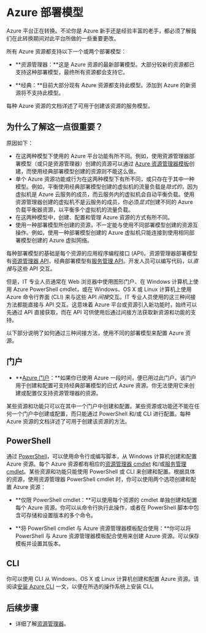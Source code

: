 <properties
   pageTitle="资源管理器和服务管理（经典）部署模型 | Azure"
   description="了解资源管理器与经典部署模型之间的差异。"
   services="virtual-network"
   documentationCenter=""
   authors="telmosampaio"
   manager="carolz"
   editor=""
   tags="azure-resource-manager,azure-service-management"/>

<tags
   ms.service="virtual-network"
   ms.date="02/11/2016"
   wacn.date="03/21/2016"/>

# Azure 部署模型

Azure 平台正在转换。不论你是 Azure 新手还是经验丰富的老手，都必须了解我们在此转换期间对此平台所做的一些重要更改。

所有 Azure 资源都支持以下一个或两个部署模型：

- **资源管理器：**这是 Azure 资源的最新部署模型。大部分较新的资源都已支持这种部署模型，最终所有资源都会支持它。   
 
- **经典：**目前大部分现有 Azure 资源都支持此模型。添加到 Azure 的新资源将不支持此模型。

每种 Azure 资源的文档详述了可用于创建该资源的服务模型。

## 为什么了解这一点很重要？ 

原因如下：

- 在这两种模型下使用的 Azure 平台功能有所不同。例如，使用资源管理器部署模型（或只是资源管理器）创建的资源可以通过 [Azure 资源管理器模板](/documentation/articles/resource-group-overview/#template-deployment)创建，而使用经典部署模型创建的资源则不能这么做。
- 单个 Azure 资源功能或行为在这两种模型下有所不同，或只存在于其中一种模型。例如，平衡使用经典部署模型创建的虚拟机的流量负载是*隐式的*，因为虚拟机是 Azure 云服务的成员，而云服务内的虚拟机会自动平衡负载。使用资源管理器创建的虚拟机不是云服务的成员，你必须*显式*创建不同的 Azure 负载平衡器资源，以平衡多个虚拟机的流量负载。  
- 在这两种模型中，创建、配置和管理 Azure 资源的方式有所不同。
- 使用一种部署模型所创建的资源，不一定能与使用不同部署模型创建的资源互操作。例如，使用一种部署模型创建的 Azure 虚拟机只能连接到使用相同部署模型创建的 Azure 虚拟网络。    

每种部署模型的基础是每个资源的应用程序编程接口 (API)。资源管理器部署模型有[资源管理器 API](https://msdn.microsoft.com/zh-cn/library/azure/dn948464.aspx)，经典部署模型有[服务管理 API](https://msdn.microsoft.com/zh-cn/library/azure/ee460799.aspx)。开发人员可以编写代码，以*直接*与这些 API 交互。

但是，IT 专业人员通常在 Web 浏览器中使用图形门户、在 Windows 计算机上使用 Azure PowerShell cmdlet，或在 Windows、OS X 或 Linux 计算机上使用 Azure 命令行界面 (CLI) 来与这些 API *间接*交互。IT 专业人员使用的这三种间接方法都能直接与 API 交互。这意味着 Azure 平台或资源引入新功能时，始终可以先通过 API 直接获取，而在 API 可供使用后通过间接方法获取新资源和功能的支持。

以下部分说明了如何通过三种间接方法，使用不同的部署模型来配置 Azure 资源。

## 门户

- **[Azure 门户](https://manage.windowsazure.cn)：**如果你已使用 Azure 一段时间，便已用过此门户。该门户用于创建和配置可支持经典部署模型的旧式 Azure 资源。你无法使用它来创建或配置仅支持资源管理器的资源。 

某些资源和功能只可以在其中一个门户中创建和配置。某些资源或功能还不能在任何一个门户中创建或配置，而只能通过 PowerShell 和/或 CLI 进行配置。每种 Azure 资源的文档详述了可用于创建该资源的方法。

## PowerShell
通过 [PowerShell](/documentation/articles/powershell-install-configure)，可以使用命令行或编写脚本，从 Windows 计算机创建和配置 Azure 资源。每个 Azure 资源都有相应的[资源管理器 cmdlet](https://msdn.microsoft.com/zh-cn/library/azure/mt125356.aspx) 和/或[服务管理 cmdlet](https://msdn.microsoft.com/zh-cn/library/azure/dn708504.aspx)。某些资源和功能只能使用 PowerShell 或 CLI 来创建和配置。根据具体的资源，使用资源管理器 PowerShell cmdlet 时，你可以使用两个选项创建和配置 Azure 资源：

- **仅限 PowerShell cmdlet：**可以使用每个资源的 cmdlet 单独创建和配置每个 Azure 资源。你可以从命令行执行此操作，或者在 PowerShell 脚本中包含可存储和设置版本的多个命令。

- **将 PowerShell cmdlet 与 Azure 资源管理器模板配合使用：**你可以将 PowerShell 与 Azure 资源管理器模板配合使用来创建 Azure 资源。可以保存模板并设置其版本。<!--有关详细信息，请阅读[使用 Azure 资源管理器模板部署应用程序](/documentation/articles/resource-group-template-deploy)一文。你还可以下载和修改常见解决方案的多个 [Azure 快速入门模板](http://azure.microsoft.com/documentation/templates/)。-->

## CLI
你可以使用 CLI 从 Windows、OS X 或 Linux 计算机创建和配置 Azure 资源。请阅读[安装 Azure CLI](/documentation/articles/xplat-cli-install) 一文，以便在所选的操作系统上安装 CLI。

## 后续步骤

- 详细了解[资源管理器](/documentation/articles/resource-group-overview)。

<!---HONumber=Mooncake_0314_2016-->